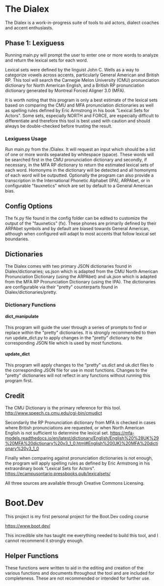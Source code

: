# The Dialex

The Dialex is a work-in-progress suite of tools to aid actors, dialect coaches and accent enthusiasts.

## Phase 1: Lexiguess

Running main.py will prompt the user to enter one or more words to analyze and return the lexical sets for each word.

Lexical sets were defined by the linguist John C. Wells as a way to categorize vowels across accents, particularly General American and British RP. This tool will search the Carnegie Melon University (CMU) pronunciation dictionary for North American English, and a British RP pronunciation dictionary generated by Montreal Forced Aligner 3.0 (MFA).

It is worth noting that this program is only a best estimate of the lexical sets based on comparing the CMU and MFA pronunciation dictionaries as well as spelling rules defined by Eric Armstrong in his book "Lexical Sets for Actors". Some sets, especially NORTH and FORCE, are especially difficult to differentiate and therefore this tool is best used with caution and should always be double-checked before trusting the result.

### Lexiguess Usage

Run main.py from the /Dialex. It will request an input which should be a list of one or more words separated by whitespace (space). These words will be searched first in the CMU pronunciation dictionary and secondly, if necessary, in the MFA RP dictionary to return the estimated lexical sets of each word. Homonyms in the dictionary will be detected and all homonyms of each word will be outputted. Optionally the program can also provide a transcription in the International Phonetic Alphabet (IPA), ARPAbet, or in configurable "fauxnetics" which are set by default to a General American bias.

## Config Options

The fx.py file found in the config folder can be edited to customize the output of the "fauxnetics" (fx). These phones are primarily defined by their ARPAbet symbols and by default are biased towards General American, although when configured will adapt to most accents that follow lexical set boundaries.

## Dictionaries

The Dialex comes with two primary JSON dictionaries found in Dialex/dictionaries; us.json which is adapted from the CMU North American Pronunciation Dictionary (using the ARPAbet) and uk.json which is adapted from the MFA RP Pronunciation Dictionary (using the IPA). The dictionaries are configurable via their "pretty" counterparts found in Dialex/dictionaries/pretty.

### Dictionary Functions

#### dict_manipulate

This program will guide the user through a series of prompts to find or replace within the "pretty" dictionaries. It is strongly recommended to then run update_dict.py to apply changes in the "pretty" dictionary to the corresponding JSON file which is used by most functions.

#### update_dict

This program will apply changes to the "pretty" us.dict and uk.dict files to the corresponding JSON file for use in most functions. Changes to the "pretty" dictionaries will not reflect in any functions without running this program first.

## Credit

The CMU Dictionary is the primary reference for this tool.
http://www.speech.cs.cmu.edu/cgi-bin/cmudict

Secondarily the RP Pronunciation dictionary from MFA is checked in cases where British pronunciations are requested, or when North American English is not sufficient to determine the lexical set.
https://mfa-models.readthedocs.io/en/latest/dictionary/English/English%20%28UK%29%20MFA%20dictionary%20v3_1_0.html#English%20(UK)%20MFA%20dictionary%20v3_1_0

Finally when comparing against pronunciation dictionaries is not enough, the program will apply spelling rules as defined by Eric Armstrong in his extraordinary book "Lexical Sets for Actors".
https://ecampusontario.pressbooks.pub/lexicalsets/

All three sources are available through Creative Commons Licensing.

# Boot.Dev

This project is my first personal project for the Boot.Dev coding course

https://www.boot.dev/

This incredible site has taught me everything needed to build this tool, and I cannot recommend it strongly enough.

## Helper Functions

These functions were written to aid in the editing and creation of the various functions and documents throughout the tool and are included for completeness. These are not recommended or intended for further use.